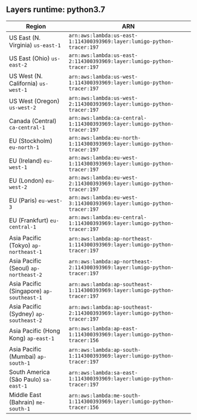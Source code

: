 Layers runtime: python3.7
----
| Region | ARN |
| --- | --- |
|US East (N. Virginia)  `us-east-1`|`arn:aws:lambda:us-east-1:114300393969:layer:lumigo-python-tracer:197`|
|US East (Ohio)  `us-east-2`|`arn:aws:lambda:us-east-2:114300393969:layer:lumigo-python-tracer:197`|
|US West (N. California)  `us-west-1`|`arn:aws:lambda:us-west-1:114300393969:layer:lumigo-python-tracer:197`|
|US West (Oregon)  `us-west-2`|`arn:aws:lambda:us-west-2:114300393969:layer:lumigo-python-tracer:197`|
|Canada (Central)  `ca-central-1`|`arn:aws:lambda:ca-central-1:114300393969:layer:lumigo-python-tracer:197`|
|EU (Stockholm)  `eu-north-1`|`arn:aws:lambda:eu-north-1:114300393969:layer:lumigo-python-tracer:197`|
|EU (Ireland)  `eu-west-1`|`arn:aws:lambda:eu-west-1:114300393969:layer:lumigo-python-tracer:197`|
|EU (London)  `eu-west-2`|`arn:aws:lambda:eu-west-2:114300393969:layer:lumigo-python-tracer:197`|
|EU (Paris)  `eu-west-3`|`arn:aws:lambda:eu-west-3:114300393969:layer:lumigo-python-tracer:197`|
|EU (Frankfurt)  `eu-central-1`|`arn:aws:lambda:eu-central-1:114300393969:layer:lumigo-python-tracer:197`|
|Asia Pacific (Tokyo)  `ap-northeast-1`|`arn:aws:lambda:ap-northeast-1:114300393969:layer:lumigo-python-tracer:197`|
|Asia Pacific (Seoul)  `ap-northeast-2`|`arn:aws:lambda:ap-northeast-2:114300393969:layer:lumigo-python-tracer:197`|
|Asia Pacific (Singapore)  `ap-southeast-1`|`arn:aws:lambda:ap-southeast-1:114300393969:layer:lumigo-python-tracer:197`|
|Asia Pacific (Sydney)  `ap-southeast-2`|`arn:aws:lambda:ap-southeast-2:114300393969:layer:lumigo-python-tracer:197`|
|Asia Pacific (Hong Kong)  `ap-east-1`|`arn:aws:lambda:ap-east-1:114300393969:layer:lumigo-python-tracer:156`|
|Asia Pacific (Mumbai)  `ap-south-1`|`arn:aws:lambda:ap-south-1:114300393969:layer:lumigo-python-tracer:197`|
|South America (São Paulo)  `sa-east-1`|`arn:aws:lambda:sa-east-1:114300393969:layer:lumigo-python-tracer:197`|
|Middle East (Bahrain)  `me-south-1`|`arn:aws:lambda:me-south-1:114300393969:layer:lumigo-python-tracer:156`|

